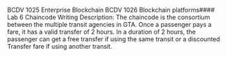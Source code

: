 BCDV 1025 Enterprise Blockchain
BCDV 1026 Blockchain platforms####
Lab 6 Chaincode Writing
Description:
The chaincode is the consortium between the multiple transit agencies in GTA. Once a passenger pays a fare, it has a valid transfer of 2 hours. In a duration of 2 hours, the passenger can get a free transfer if using the same transit or a discounted Transfer fare if using another transit.
